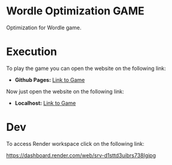 # Wordle Optimization GAME

Optimization for Wordle game.

# Execution

To play the game you can open the website on the following link:
* **Github Pages:** [Link to Game](https://igorlucindo.github.io/wordle-optimization-GAME)

Now just open the website on the following link:
* **Localhost:** [Link to Game](http://127.0.0.1:5000)

# Dev

To access Render workspace click on the following link:

https://dashboard.render.com/web/srv-d1sttd3uibrs738lgipg